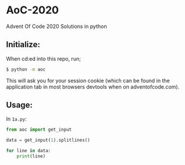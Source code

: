 # AoC-2020

Advent Of Code 2020 Solutions in python

## Initialize:

When cd:ed into this repo, run;

```bash
$ python -m aoc
```

This will ask you for your session cookie (which can be found in the application tab in most browsers devtools when on adventofcode.com).

## Usage: 

In `1a.py`:
```python
from aoc import get_input

data = get_input(1).splitlines()

for line in data:
    print(line)

```

